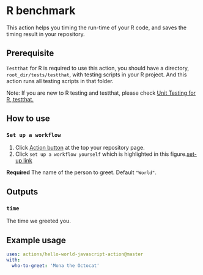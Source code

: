 # R benchmark

This action helps you timing the run-time of your R code, and saves the timing result in your repository. 

## Prerequisite

`Testthat` for R is required to use this action, you should have a directory, `root_dir/tests/testthat`, with testing scripts in your R project. And this action runs all testing scripts in that folder.

Note: If you are new to R testing and testthat, please check [Unit Testing for R, testthat.](https://testthat.r-lib.org/)

## How to use


### `Set up a workflow`

1. Click [Action button](./readme_pics/action_button.JPG) at the top your repository page.
2. Click `set up a workflow yourself` which is highlighted in this figure.[set-up link](./readme_pics/set_up_link.JPG)  



**Required** The name of the person to greet. Default `"World"`.

## Outputs

### `time`

The time we greeted you.

## Example usage

```yaml
uses: actions/hello-world-javascript-action@master
with:
  who-to-greet: 'Mona the Octocat'
```
